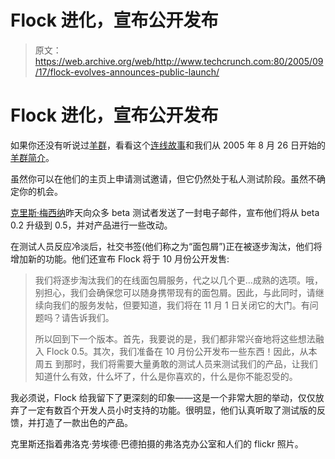 # Flock 进化，宣布公开发布

> 原文：<https://web.archive.org/web/http://www.techcrunch.com:80/2005/09/17/flock-evolves-announces-public-launch/>

# Flock 进化，宣布公开发布

如果你还没有听说过[羊群](https://web.archive.org/web/20220813204843/http://www.flock.com/home/)，看看这个[连线故事](https://web.archive.org/web/20220813204843/http://wired.com/news/technology/0,1282,68823,00.html)和我们从 2005 年 8 月 26 日开始的[羊群简介](https://web.archive.org/web/20220813204843/http://www.beta.techcrunch.com/2005/08/26/flock-social-browsing-is-cool/)。

虽然你可以在他们的主页上申请测试邀请，但它仍然处于私人测试阶段。虽然不确定你的机会。

[克里斯·梅西纳](https://web.archive.org/web/20220813204843/http://factoryjoe.com/blog)昨天向众多 beta 测试者发送了一封电子邮件，宣布他们将从 beta 0.2 升级到 0.5，并对产品进行一些改动。

在测试人员反应冷淡后，社交书签(他们称之为“面包屑”)正在被逐步淘汰，他们将增加新的功能。他们还宣布 Flock 将于 10 月份公开发售:

> 我们将逐步淘汰我们的在线面包屑服务，代之以几个更…成熟的选项。哦，别担心，我们会确保您可以随身携带现有的面包屑。因此，与此同时，请继续向我们的服务发帖，但要知道，我们将在 11 月 1 日关闭它的大门。有问题吗？请告诉我们。
> 
> 所以回到下一个版本。首先，我要说的是，我们都非常兴奋地将这些想法融入 Flock 0.5。其次，我们准备在 10 月份公开发布一些东西！因此，从本周五
> 到那时，我们将需要大量勇敢的测试人员来测试我们的产品，让我们知道什么有效，什么坏了，什么是你喜欢的，什么是你不能忍受的。

我必须说，Flock 给我留下了更深刻的印象——这是一个非常大胆的举动，仅仅放弃了一定有数百个开发人员小时支持的功能。很明显，他们认真听取了测试版的反馈，并打造了一款出色的产品。

克里斯还指着弗洛克·劳埃德·巴德拍摄的弗洛克办公室和人们的 flickr 照片。
